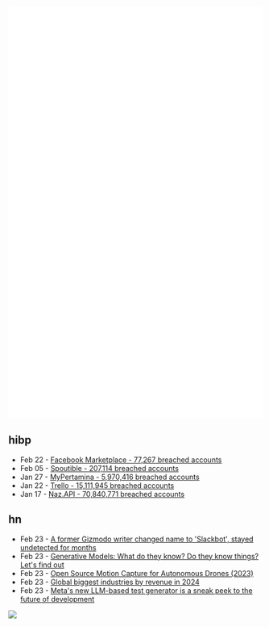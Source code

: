 ![Metrics](https://raw.githubusercontent.com/phixion/phixion/master/metrics.svg)

## hibp

<!--
for https://github.com/phixion/phixion/blob/main/.github/workflows/feeds.yml
-->
<!--START_SECTION:haveibeenpwnd-->
- Feb 22 - [Facebook Marketplace - 77,267 breached accounts](https://haveibeenpwned.com/PwnedWebsites#FacebookMarketplace)
- Feb 05 - [Spoutible - 207,114 breached accounts](https://haveibeenpwned.com/PwnedWebsites#Spoutible)
- Jan 27 - [MyPertamina - 5,970,416 breached accounts](https://haveibeenpwned.com/PwnedWebsites#MyPertamina)
- Jan 22 - [Trello - 15,111,945 breached accounts](https://haveibeenpwned.com/PwnedWebsites#Trello)
- Jan 17 - [Naz.API - 70,840,771 breached accounts](https://haveibeenpwned.com/PwnedWebsites#NazApi)
<!--END_SECTION:haveibeenpwnd-->

## hn

<!--
for https://github.com/phixion/phixion/blob/main/.github/workflows/feeds.yml
-->
<!--START_SECTION:hn-->
- Feb 23 - [A former Gizmodo writer changed name to 'Slackbot', stayed undetected for months](https://www.theverge.com/2024/2/23/24081249/slack-slackbot-gizmodo-tom-mckay)
- Feb 23 - [Generative Models: What do they know? Do they know things? Let's find out](https://intrinsic-lora.github.io/)
- Feb 23 - [Open Source Motion Capture for Autonomous Drones (2023)](https://joshuabird.com/blog/post/mocap-drones)
- Feb 23 - [Global biggest industries by revenue in 2024](https://www.ibisworld.com/global/industry-trends/biggest-industries-by-revenue/)
- Feb 23 - [Meta's new LLM-based test generator is a sneak peek to the future of development](https://read.engineerscodex.com/p/metas-new-llm-based-test-generator)
<!--END_SECTION:hn-->

<!--
for https://yhype.me
-->
![](https://hit.yhype.me/github/profile?user_id=13013670)
